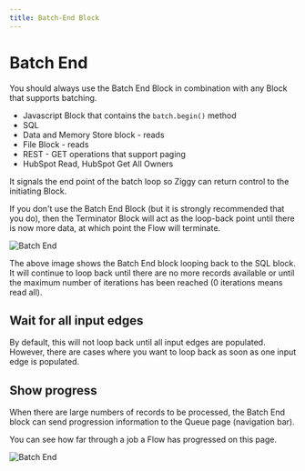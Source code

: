 ```yaml
---
title: Batch-End Block
---
```


# Batch End

You should always use the Batch End Block in combination with any Block that supports batching.

- Javascript Block that contains the ```batch.begin()``` method
- SQL
- Data and Memory Store block - reads
- File Block - reads
- REST - GET operations that support paging
- HubSpot Read, HubSpot Get All Owners

It signals the end point of the batch loop so Ziggy can return control to the initiating Block.

If you don't use the Batch End Block (but it is strongly recommended that you do), then the Terminator Block will act as the loop-back point 
until there is now more data, at which point the Flow will terminate. 

![Batch End](block-batch-end.png)

The above image shows the Batch End block looping back to the SQL block. It will continue to loop back 
until there are no more records available or until the maximum number of iterations has been reached (0 iterations means read all).

## Wait for all input edges
By default, this will not loop back until all input edges are populated. 
However, there are cases where you want to loop back as soon as one input edge is populated.

## Show progress
When there are large numbers of records to be processed, the Batch End block can send progression 
information to the Queue page (navigation bar). 

You can see how far through a job a Flow has progressed on this page. 

![Batch End](batch-end-progress.png)
